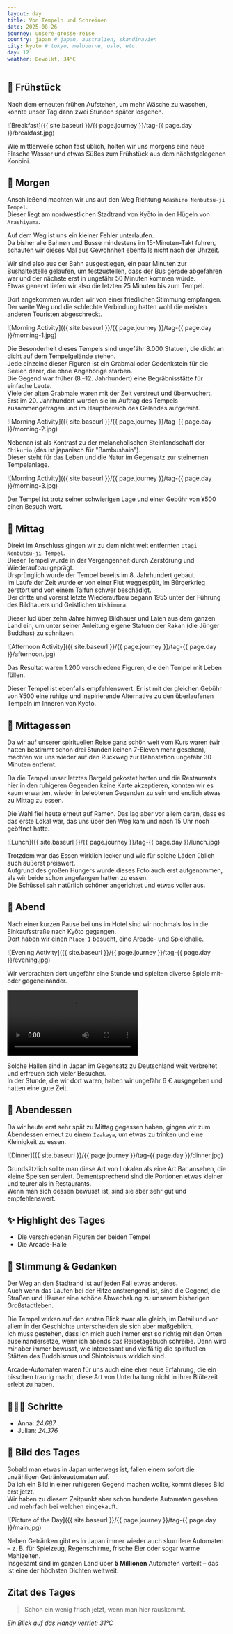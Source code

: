 ```yaml
---
layout: day
title: Von Tempeln und Schreinen
date: 2025-08-26
journey: unsere-grosse-reise
country: japan # japan, australien, skandinavien
city: kyoto # tokyo, melbourne, oslo, etc.
day: 12
weather: Bewölkt, 34°C
---
```


## 🥐 Frühstück

Nach dem erneuten frühen Aufstehen, um mehr Wäsche zu waschen, konnte unser Tag dann zwei Stunden später losgehen.

![Breakfast]({{ site.baseurl }}/{{ page.journey }}/tag-{{ page.day }}/breakfast.jpg)

Wie mittlerweile schon fast üblich, holten wir uns morgens eine neue Flasche Wasser und etwas Süßes zum Frühstück aus dem nächstgelegenen Konbini.

## 🌅 Morgen

Anschließend machten wir uns auf den Weg Richtung `Adashino Nenbutsu-ji Tempel`.  
Dieser liegt am nordwestlichen Stadtrand von Kyōto in den Hügeln von `Arashiyama`.

Auf dem Weg ist uns ein kleiner Fehler unterlaufen.  
Da bisher alle Bahnen und Busse mindestens im 15-Minuten-Takt fuhren, schauten wir dieses Mal aus Gewohnheit ebenfalls nicht nach der Uhrzeit.

Wir sind also aus der Bahn ausgestiegen, ein paar Minuten zur Bushaltestelle gelaufen, um festzustellen, dass der Bus gerade abgefahren war und der nächste erst in ungefähr 50 Minuten kommen würde.  
Etwas genervt liefen wir also die letzten 25 Minuten bis zum Tempel. 

Dort angekommen wurden wir von einer friedlichen Stimmung empfangen.  
Der weite Weg und die schlechte Verbindung hatten wohl die meisten anderen Touristen abgeschreckt.

![Morning Activity]({{ site.baseurl }}/{{ page.journey }}/tag-{{ page.day }}/morning-1.jpg)

Die Besonderheit dieses Tempels sind ungefähr 8.000 Statuen, die dicht an dicht auf dem Tempelgelände stehen.  
Jede einzelne dieser Figuren ist ein Grabmal oder Gedenkstein für die Seelen derer, die ohne Angehörige starben.  
Die Gegend war früher (8.–12. Jahrhundert) eine Begräbnisstätte für einfache Leute.  
Viele der alten Grabmale waren mit der Zeit verstreut und überwuchert.  
Erst im 20. Jahrhundert wurden sie im Auftrag des Tempels zusammengetragen und im Hauptbereich des Geländes aufgereiht.  

![Morning Activity]({{ site.baseurl }}/{{ page.journey }}/tag-{{ page.day }}/morning-2.jpg)

Nebenan ist als Kontrast zu der melancholischen Steinlandschaft der `Chikurin` (das ist japanisch für "Bambushain").  
Dieser steht für das Leben und die Natur im Gegensatz zur steinernen Tempelanlage.

![Morning Activity]({{ site.baseurl }}/{{ page.journey }}/tag-{{ page.day }}/morning-3.jpg)

Der Tempel ist trotz seiner schwierigen Lage und einer Gebühr von ¥500 einen Besuch wert.

## 🌇 Mittag

Direkt im Anschluss gingen wir zu dem nicht weit entfernten `Otagi Nenbutsu-ji Tempel`.  
Dieser Tempel wurde in der Vergangenheit durch Zerstörung und Wiederaufbau geprägt.  
Ursprünglich wurde der Tempel bereits im 8. Jahrhundert gebaut.  
Im Laufe der Zeit wurde er von einer Flut weggespült, im Bürgerkrieg zerstört und von einem Taifun schwer beschädigt.  
Der dritte und vorerst letzte Wiederaufbau begann 1955 unter der Führung des Bildhauers und Geistlichen `Nishimura`.

Dieser lud über zehn Jahre hinweg Bildhauer und Laien aus dem ganzen Land ein, um unter seiner Anleitung eigene Statuen der Rakan (die Jünger Buddhas) zu schnitzen.

![Afternoon Activity]({{ site.baseurl }}/{{ page.journey }}/tag-{{ page.day }}/afternoon.jpg)

Das Resultat waren 1.200 verschiedene Figuren, die den Tempel mit Leben füllen.

Dieser Tempel ist ebenfalls empfehlenswert. Er ist mit der gleichen Gebühr von ¥500 eine ruhige und inspirierende Alternative zu den überlaufenen Tempeln im Inneren von Kyōto.

## 🍣 Mittagessen

Da wir auf unserer spirituellen Reise ganz schön weit vom Kurs waren (wir hatten bestimmt schon drei Stunden keinen 7-Eleven mehr gesehen), machten wir uns wieder auf den Rückweg zur Bahnstation ungefähr 30 Minuten entfernt.

Da die Tempel unser letztes Bargeld gekostet hatten und die Restaurants hier in den ruhigeren Gegenden keine Karte akzeptieren, konnten wir es kaum erwarten, wieder in belebteren Gegenden zu sein und endlich etwas zu Mittag zu essen.

Die Wahl fiel heute erneut auf Ramen. Das lag aber vor allem daran, dass es das erste Lokal war, das uns über den Weg kam und nach 15 Uhr noch geöffnet hatte.

![Lunch]({{ site.baseurl }}/{{ page.journey }}/tag-{{ page.day }}/lunch.jpg)

Trotzdem war das Essen wirklich lecker und wie für solche Läden üblich auch äußerst preiswert.  
Aufgrund des großen Hungers wurde dieses Foto auch erst aufgenommen, als wir beide schon angefangen hatten zu essen.  
Die Schüssel sah natürlich schöner angerichtet und etwas voller aus.

## 🌙 Abend

Nach einer kurzen Pause bei uns im Hotel sind wir nochmals los in die Einkaufsstraße nach Kyōto gegangen.  
Dort haben wir einen `Place 1` besucht, eine Arcade- und Spielehalle.

![Evening Activity]({{ site.baseurl }}/{{ page.journey }}/tag-{{ page.day }}/evening.jpg)

Wir verbrachten dort ungefähr eine Stunde und spielten diverse Spiele mit- oder gegeneinander. 

<video controls>
  <source src="{{ site.baseurl }}/{{ page.journey }}/tag-{{ page.day }}/evening.mp4" type="video/mp4">
  Dein Browser unterstützt das Video-Tag nicht.
</video>

Solche Hallen sind in Japan im Gegensatz zu Deutschland weit verbreitet und erfreuen sich vieler Besucher.  
In der Stunde, die wir dort waren, haben wir ungefähr 6 € ausgegeben und hatten eine gute Zeit.

## 🍜 Abendessen

Da wir heute erst sehr spät zu Mittag gegessen haben, gingen wir zum Abendessen erneut zu einem `Izakaya`, um etwas zu trinken und eine Kleinigkeit zu essen. 

![Dinner]({{ site.baseurl }}/{{ page.journey }}/tag-{{ page.day }}/dinner.jpg)

Grundsätzlich sollte man diese Art von Lokalen als eine Art Bar ansehen, die kleine Speisen serviert. Dementsprechend sind die Portionen etwas kleiner und teurer als in Restaurants.  
Wenn man sich dessen bewusst ist, sind sie aber sehr gut und empfehlenswert.

## ✨ Highlight des Tages

- Die verschiedenen Figuren der beiden Tempel  
- Die Arcade-Halle

## 💭 Stimmung & Gedanken

Der Weg an den Stadtrand ist auf jeden Fall etwas anderes.  
Auch wenn das Laufen bei der Hitze anstrengend ist, sind die Gegend, die Straßen und Häuser eine schöne Abwechslung zu unserem bisherigen Großstadtleben.

Die Tempel wirken auf den ersten Blick zwar alle gleich, im Detail und vor allem in der Geschichte unterscheiden sie sich aber maßgeblich.  
Ich muss gestehen, dass ich mich auch immer erst so richtig mit den Orten auseinandersetze, wenn ich abends das Reisetagebuch schreibe. Dann wird mir aber immer bewusst, wie interessant und vielfältig die spirituellen Stätten des Buddhismus und Shintoismus wirklich sind.

Arcade-Automaten waren für uns auch eine eher neue Erfahrung, die ein bisschen traurig macht, diese Art von Unterhaltung nicht in ihrer Blütezeit erlebt zu haben.

## 🏃🏽‍♀️ Schritte

- Anna: _24.687_  
- Julian: _24.376_  

## 📸 Bild des Tages

Sobald man etwas in Japan unterwegs ist, fallen einem sofort die unzähligen Getränkeautomaten auf.  
Da ich ein Bild in einer ruhigeren Gegend machen wollte, kommt dieses Bild erst jetzt.  
Wir haben zu diesem Zeitpunkt aber schon hunderte Automaten gesehen und mehrfach bei welchen eingekauft.

![Picture of the Day]({{ site.baseurl }}/{{ page.journey }}/tag-{{ page.day }}/main.jpg)

Neben Getränken gibt es in Japan immer wieder auch skurrilere Automaten – z. B. für Spielzeug, Regenschirme, frische Eier oder sogar warme Mahlzeiten.  
Insgesamt sind im ganzen Land über **5 Millionen** Automaten verteilt – das ist eine der höchsten Dichten weltweit.

## Zitat des Tages

> Schon ein wenig frisch jetzt, wenn man hier rauskommt.

_Ein Blick auf das Handy verriet: 31°C_
